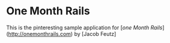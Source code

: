 # One Month Rails

This is the pinteresting sample application for
[*one Month Rails*] (http://onemonthrails.com)
by [Jacob Feutz]